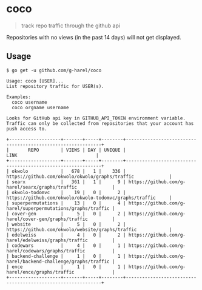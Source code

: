 <!--

TODO
- optional npm/github (with error if none)
- consistent error handling
- rate limiting
- remove all external dependencies
- make quantity filters flags

 -->

# coco

> track repo traffic through the github api

Repositories with no views (in the past 14 days) will not get displayed.

## Usage

```
$ go get -u github.com/g-harel/coco
```

```
Usage: coco [USER]...
List repository traffic for USER(s).

Examples:
  coco username
  coco orgname username

Looks for GitHub api key in GITHUB_API_TOKEN environment variable.
Traffic can only be collected from repositories that your account has push access to.
```

```
+-------------------+-------+-----+--------+-------------------------------------------------------------+
|       REPO        | VIEWS | DAY | UNIQUE |                            LINK                             |
+-------------------+-------+-----+--------+-------------------------------------------------------------+
| okwolo            |   678 |   1 |    336 | https://github.com/okwolo/okwolo/graphs/traffic             |
| searx             |   361 |   1 |      9 | https://github.com/g-harel/searx/graphs/traffic             |
| okwolo-todomvc    |    19 |   0 |      2 | https://github.com/okwolo/okwolo-todomvc/graphs/traffic     |
| superpermutations |    13 |   0 |      4 | https://github.com/g-harel/superpermutations/graphs/traffic |
| cover-gen         |     5 |   0 |      2 | https://github.com/g-harel/cover-gen/graphs/traffic         |
| website           |     5 |   0 |      2 | https://github.com/okwolo/website/graphs/traffic            |
| edelweiss         |     4 |   0 |      2 | https://github.com/g-harel/edelweiss/graphs/traffic         |
| codewars          |     4 |   0 |      1 | https://github.com/g-harel/codewars/graphs/traffic          |
| backend-challenge |     1 |   0 |      1 | https://github.com/g-harel/backend-challenge/graphs/traffic |
| ence              |     1 |   0 |      1 | https://github.com/g-harel/ence/graphs/traffic              |
+-------------------+-------+-----+--------+-------------------------------------------------------------+
```
